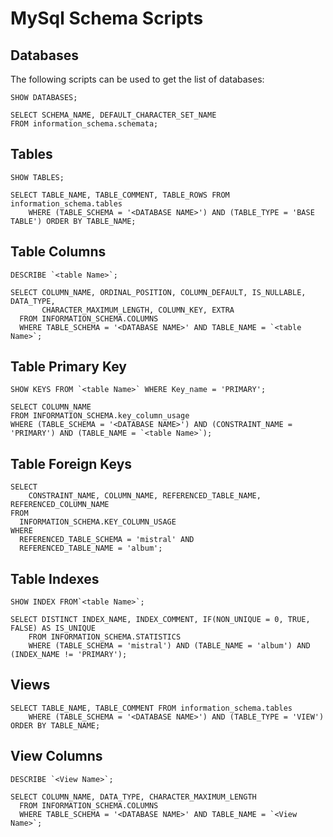 # MySql Schema Scripts

## Databases

The following scripts can be used to get the list of databases:

```mysql
SHOW DATABASES;
```
```mysql
SELECT SCHEMA_NAME, DEFAULT_CHARACTER_SET_NAME
FROM information_schema.schemata;
```

## Tables

```mysql
SHOW TABLES;
```

```mysql
SELECT TABLE_NAME, TABLE_COMMENT, TABLE_ROWS FROM information_schema.tables
    WHERE (TABLE_SCHEMA = '<DATABASE NAME>') AND (TABLE_TYPE = 'BASE TABLE') ORDER BY TABLE_NAME;
```

## Table Columns

```mysql
DESCRIBE `<table Name>`;
```

```mysql
SELECT COLUMN_NAME, ORDINAL_POSITION, COLUMN_DEFAULT, IS_NULLABLE, DATA_TYPE,
       CHARACTER_MAXIMUM_LENGTH, COLUMN_KEY, EXTRA
  FROM INFORMATION_SCHEMA.COLUMNS
  WHERE TABLE_SCHEMA = '<DATABASE NAME>' AND TABLE_NAME = `<table Name>`;
```

## Table Primary Key

```mysql
SHOW KEYS FROM `<table Name>` WHERE Key_name = 'PRIMARY';
```

```mysql
SELECT COLUMN_NAME
FROM INFORMATION_SCHEMA.key_column_usage
WHERE (TABLE_SCHEMA = '<DATABASE NAME>') AND (CONSTRAINT_NAME = 'PRIMARY') AND (TABLE_NAME = `<table Name>`);
```

## Table Foreign Keys

```mysql
SELECT 
    CONSTRAINT_NAME, COLUMN_NAME, REFERENCED_TABLE_NAME, REFERENCED_COLUMN_NAME
FROM
  INFORMATION_SCHEMA.KEY_COLUMN_USAGE
WHERE
  REFERENCED_TABLE_SCHEMA = 'mistral' AND
  REFERENCED_TABLE_NAME = 'album';
```

## Table Indexes

```mysql
SHOW INDEX FROM`<table Name>`;
```

```mysql
SELECT DISTINCT INDEX_NAME, INDEX_COMMENT, IF(NON_UNIQUE = 0, TRUE, FALSE) AS IS_UNIQUE
    FROM INFORMATION_SCHEMA.STATISTICS
    WHERE (TABLE_SCHEMA = 'mistral') AND (TABLE_NAME = 'album') AND (INDEX_NAME != 'PRIMARY');
```

## Views

```mysql
SELECT TABLE_NAME, TABLE_COMMENT FROM information_schema.tables
    WHERE (TABLE_SCHEMA = '<DATABASE NAME>') AND (TABLE_TYPE = 'VIEW') ORDER BY TABLE_NAME;
```

## View Columns

```mysql
DESCRIBE `<View Name>`;
```

```mysql
SELECT COLUMN_NAME, DATA_TYPE, CHARACTER_MAXIMUM_LENGTH
  FROM INFORMATION_SCHEMA.COLUMNS
  WHERE TABLE_SCHEMA = '<DATABASE NAME>' AND TABLE_NAME = `<View Name>`;
```